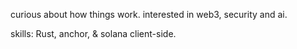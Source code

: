 curious about how things work.
interested in web3, security and ai.

skills: Rust, anchor, & solana client-side.

 

<!---
Praharx/Praharx is a ✨ special ✨ repository because its `README.md` (this file) appears on your GitHub profile.
You can click the Preview link to take a look at your changes.
--->
